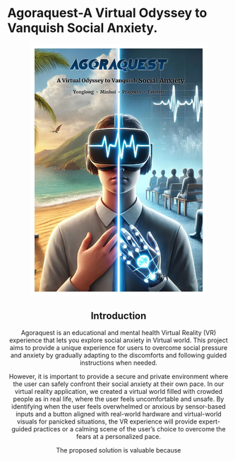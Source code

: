 # Agoraquest-A Virtual Odyssey to Vanquish Social Anxiety.
<!-- PROJECT LOGO -->
<div align="center">
   <a href="http://github.com/Monasha1992/det-agoraquest">
      <img src="images/Agoraquest.jpg" alt="Logo" width="400">
   </a>
   
## Introduction

Agoraquest is an educational and mental health Virtual Reality (VR) experience that lets you explore social anxiety in Virtual world. This project aims to provide a unique experience for users to overcome social pressure and anxiety by gradually adapting to the discomforts and following guided instructions when needed.

However, it is important to provide a secure and private environment where the user can safely confront their social anxiety at their own pace. In our virtual reality application, we created a virtual world filled with crowded people as in real life, where the user feels uncomfortable and unsafe. By identifying when the user feels overwhelmed or anxious by sensor-based inputs and a button aligned with real-world hardware and virtual-world visuals for panicked situations, the VR experience will provide expert-guided practices or a calming scene of the user’s choice to overcome the fears at a personalized pace.

The proposed solution is valuable because


   



